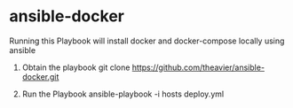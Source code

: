 # ansible-docker


Running this Playbook will install docker and docker-compose locally using ansible 

1. Obtain the playbook
git clone https://github.com/theavier/ansible-docker.git

2. Run the Playbook
ansible-playbook -i hosts  deploy.yml
